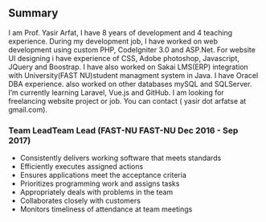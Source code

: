 ## Summary
I am Prof. Yasir Arfat, I have 8 years of development and 4 teaching experience. During my development job,
I have worked on web development using custom PHP, CodeIgniter 3.0 and ASP.Net. For website UI designing i have experience of CSS, Adobe photoshop, Javascript, JQuery and Boostrap. I have also worked on Sakai LMS(ERP) integration with University(FAST NU)student managment system in Java. I have Oracel DBA experience. also worked on other databases mySQL and SQLServer. I’m currently learning Laravel, Vue.js and GitHub. I am looking for freelancing website project or job. You can contact ( yasir dot arfatse at gmail.com).
### Team LeadTeam Lead  (FAST-NU FAST-NU Dec 2016 - Sep 2017)
- Consistently delivers working software that meets standards
- Efficiently executes assigned actions
- Ensures applications meet the acceptance criteria
- Prioritizes programming work and assigns tasks
- Appropriately deals with problems in the team
- Collaborates closely with customers
- Monitors timeliness of attendance at team meetings





<!---
yasirse/yasirse is a ✨ special ✨ repository because its `README.md` (this file) appears on your GitHub profile.
You can click the Preview link to take a look at your changes.
--->
